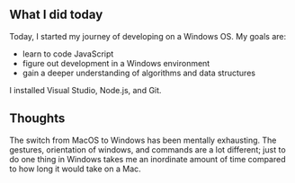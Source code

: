 ## What I did today
Today, I started my journey of developing on a Windows OS. My goals are: 
  - learn to code JavaScript
  - figure out development in a Windows environment
  - gain a deeper understanding of algorithms and data structures
  
I installed Visual Studio, Node.js, and Git. 

## Thoughts
The switch from MacOS to Windows has been mentally exhausting. The gestures, orientation of windows, and commands are a lot different;
just to do one thing in Windows takes me an inordinate amount of time compared to how long it would take on a Mac. 
